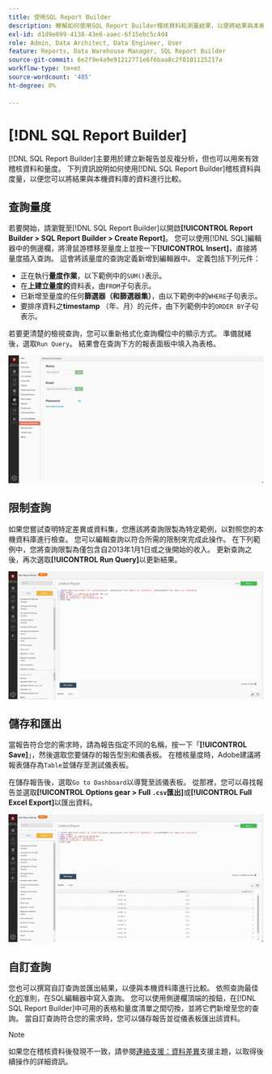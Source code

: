 ```yaml
---
title: 使用SQL Report Builder
description: 瞭解如何使用SQL Report Builder稽核資料和測量結果，以便將結果與本機資料庫的資料進行比較。
exl-id: d1d9e099-4138-43e6-aaec-6f15ebc5c4d4
role: Admin, Data Architect, Data Engineer, User
feature: Reports, Data Warehouse Manager, SQL Report Builder
source-git-commit: 6e2f9e4a9e91212771e6f6baa8c2f8101125217a
workflow-type: tm+mt
source-wordcount: '485'
ht-degree: 0%

---
```


# [!DNL SQL Report Builder]

[!DNL SQL Report Builder]主要用於建立新報告並反複分析，但也可以用來有效稽核資料和量度。 下列資訊說明如何使用[!DNL SQL Report Builder]稽核資料與度量，以便您可以將結果與本機資料庫的資料進行比較。

## 查詢量度

若要開始，請瀏覽至[!DNL SQL Report Builder]以開啟&#x200B;**[!UICONTROL Report Builder > SQL Report Builder > Create Report]**。 您可以使用[!DNL SQL]編輯器中的側邊欄，將滑鼠游標移至量度上並按一下&#x200B;**[!UICONTROL Insert]**，直接將量度插入查詢。 這會將該量度的查詢定義新增到編輯器中。 定義包括下列元件：

- 正在執行&#x200B;**量度作業**，以下範例中的`SUM()`表示。
- 在&#x200B;**上建立量度的**&#x200B;資料表，由`FROM`子句表示。
- 已新增至量度的任何&#x200B;**篩選器（和篩選器集）**，由以下範例中的`WHERE`子句表示。
- 要排序資料之&#x200B;**timestamp** （年、月）的元件，由下列範例中的`ORDER BY`子句表示。

若要更清楚的檢視查詢，您可以重新格式化查詢欄位中的顯示方式。 準備就緒後，選取`Run Query`。 結果會在查詢下方的報表面板中填入為表格。

![](../../assets/run-query-results.gif)

## 限制查詢

如果您嘗試查明特定差異或資料集，您應該將查詢限製為特定範例，以對照您的本機資料庫進行檢查。 您可以編輯查詢以符合所需的限制來完成此操作。 在下列範例中，您將查詢限製為僅包含自2013年1月1日或之後開始的收入。 更新查詢之後，再次選取&#x200B;**[!UICONTROL Run Query]**&#x200B;以更新結果。

![](../../assets/restricting-query.gif)

## 儲存和匯出

當報告符合您的需求時，請為報告指定不同的名稱，按一下「**[!UICONTROL Save]**」，然後選取您要儲存的報告型別和儀表板。 在稽核量度時，Adobe建議將報表儲存為`Table`並儲存至測試儀表板。

在儲存報告後，選取`Go to Dashboard`以導覽至該儀表板。 從那裡，您可以尋找報告並選取&#x200B;**[!UICONTROL Options gear > Full `.csv`匯出]**&#x200B;或&#x200B;**[!UICONTROL Full Excel Export]**&#x200B;以匯出資料。

![](../../assets/export-dboard-data.gif)

## 自訂查詢

您也可以撰寫自訂查詢並匯出結果，以便與本機資料庫進行比較。 依照查詢最佳化[的](../../best-practices/optimizing-your-sql-queries.md)准則，在SQL編輯器中寫入查詢。 您可以使用側邊欄頂端的按鈕，在[!DNL SQL Report Builder]中可用的表格和量度清單之間切換，並將它們新增至您的查詢。 當自訂查詢符合您的需求時，您可以儲存報告並從儀表板匯出該資料。

>[!NOTE]
>
>如果您在稽核資料後發現不一致，請參閱[連絡支援：資料差異](https://experienceleague.adobe.com/docs/commerce-knowledge-base/kb/troubleshooting/miscellaneous/mbi-data-discrepancies.html)支援主題，以取得後續操作的詳細資訊。
